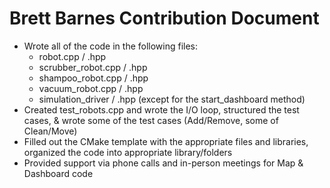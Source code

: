 # Brett Barnes Contribution Document
+ Wrote all of the code in the following files:
    + robot.cpp / .hpp
    + scrubber_robot.cpp / .hpp
    + shampoo_robot.cpp / .hpp
    + vacuum_robot.cpp / .hpp
    + simulation_driver / .hpp (except for the start_dashboard method)
+ Created test_robots.cpp and wrote the I/O loop, structured the test cases, & wrote some of the test cases (Add/Remove, some of Clean/Move)
+ Filled out the CMake template with the appropriate files and libraries, organized the code into appropriate library/folders
+ Provided support via phone calls and in-person meetings for Map & Dashboard code